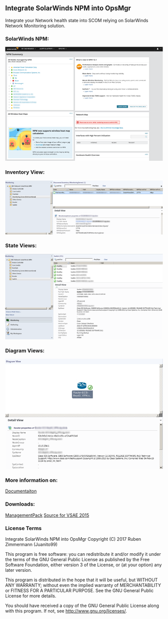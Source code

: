 ## Integrate SolarWinds NPM into OpsMgr
Integrate your Network health state into SCOM relying on SolarWinds Network Monitoring solution.

### SolarWinds NPM:
![Solar_NPM](https://raw.githubusercontent.com/Juanito99/SolarWinds_NPM_OpsMgr/master/PicturesForGitWebSite/SolarWinds-NPM.png)

### Inventory View:
![Solar_Inventory](https://raw.githubusercontent.com/Juanito99/SolarWinds_NPM_OpsMgr/master/PicturesForGitWebSite/SolarOpsMgr_InvView.png)

### State Views:
![Solar_State](https://raw.githubusercontent.com/Juanito99/SolarWinds_NPM_OpsMgr/master/PicturesForGitWebSite/SolarOpsMgr_StateView.png)

### Diagram Views:
![Solar_Diagram](https://raw.githubusercontent.com/Juanito99/SolarWinds_NPM_OpsMgr/master/PicturesForGitWebSite/SolarOpsMgr_DiagramView.png)


### More information on:
[Documentaiton](https://github.com/Juanito99/SolarWinds_NPM_OpsMgr/blob/master/Documentation/Integrate_SolarWinds_NPM_into_OpsMgr.pdf)


### Downloads:
[ManagementPack](https://github.com/Juanito99/SolarWinds_NPM_OpsMgr/blob/master/ABC.Network.SolarWinds.NPM/ABC.Network.SolarWinds.NPM/bin/Debug/ABC.Network.SolarWinds.NPM.mpb) 
[Source for VSAE 2015](https://github.com/Juanito99/SolarWinds_NPM_OpsMgr/tree/master/ABC.Network.SolarWinds.NPM)


### License Terms

Integrate SolarWinds NPM into OpsMgr
Copyright (C) 2017 Ruben Zimmermann (Juanito99)

This program is free software: you can redistribute it and/or modify
it under the terms of the GNU General Public License as published by
the Free Software Foundation, either version 3 of the License, or
(at your option) any later version.

This program is distributed in the hope that it will be useful,
but WITHOUT ANY WARRANTY; without even the implied warranty of
MERCHANTABILITY or FITNESS FOR A PARTICULAR PURPOSE.  See the
GNU General Public License for more details.

You should have received a copy of the GNU General Public License
along with this program.  If not, see <http://www.gnu.org/licenses/>.